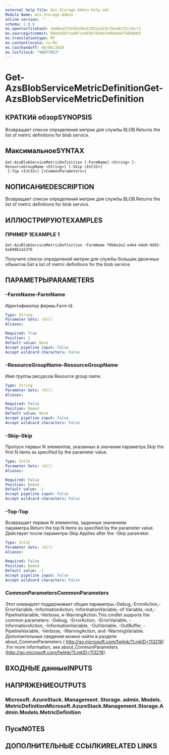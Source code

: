 ```yaml
---
external help file: Azs.Storage.Admin-help.xml
Module Name: Azs.Storage.Admin
online version: ''
schema: 2.0.0
ms.openlocfilehash: 2e80ea57424b350a1255a2a19c7bea8c22c34c71
ms.sourcegitcommit: 09eb4dbfcad6fce303b793dafe9bebdef589db03
ms.translationtype: MT
ms.contentlocale: ru-RU
ms.lasthandoff: 08/08/2020
ms.locfileid: "94077053"
---
```

# <span data-ttu-id="940bc-101">Get-AzsBlobServiceMetricDefinition</span><span class="sxs-lookup"><span data-stu-id="940bc-101">Get-AzsBlobServiceMetricDefinition</span></span>

## <span data-ttu-id="940bc-102">КРАТКИй обзор</span><span class="sxs-lookup"><span data-stu-id="940bc-102">SYNOPSIS</span></span>
<span data-ttu-id="940bc-103">Возвращает список определений метрик для службы BLOB.</span><span class="sxs-lookup"><span data-stu-id="940bc-103">Returns the list of metric definitions for blob service.</span></span>

## <span data-ttu-id="940bc-104">Максимальное</span><span class="sxs-lookup"><span data-stu-id="940bc-104">SYNTAX</span></span>

```
Get-AzsBlobServiceMetricDefinition [-FarmName] <String> [-ResourceGroupName <String>] [-Skip <Int32>]
 [-Top <Int32>] [<CommonParameters>]
```

## <span data-ttu-id="940bc-105">NОПИСАНИЕ</span><span class="sxs-lookup"><span data-stu-id="940bc-105">DESCRIPTION</span></span>
<span data-ttu-id="940bc-106">Возвращает список определений метрик для службы BLOB.</span><span class="sxs-lookup"><span data-stu-id="940bc-106">Returns the list of metric definitions for blob service.</span></span>

## <span data-ttu-id="940bc-107">ИЛЛЮСТРИРУЮТ</span><span class="sxs-lookup"><span data-stu-id="940bc-107">EXAMPLES</span></span>

### <span data-ttu-id="940bc-108">ПРИМЕР 1</span><span class="sxs-lookup"><span data-stu-id="940bc-108">EXAMPLE 1</span></span>
```
Get-AzsBlobServiceMetricDefinition -FarmName f9b8e2e2-e4b4-44e0-9d92-6a848b1a5376
```

<span data-ttu-id="940bc-109">Получите список определений метрик для службы больших двоичных объектов.</span><span class="sxs-lookup"><span data-stu-id="940bc-109">Get a list of metric definitions for the blob service.</span></span>

## <span data-ttu-id="940bc-110">ПАРАМЕТРЫ</span><span class="sxs-lookup"><span data-stu-id="940bc-110">PARAMETERS</span></span>

### <span data-ttu-id="940bc-111">-FarmName</span><span class="sxs-lookup"><span data-stu-id="940bc-111">-FarmName</span></span>
<span data-ttu-id="940bc-112">Идентификатор фермы.</span><span class="sxs-lookup"><span data-stu-id="940bc-112">Farm Id.</span></span>

```yaml
Type: String
Parameter Sets: (All)
Aliases:

Required: True
Position: 1
Default value: None
Accept pipeline input: False
Accept wildcard characters: False
```

### <span data-ttu-id="940bc-113">-ResourceGroupName</span><span class="sxs-lookup"><span data-stu-id="940bc-113">-ResourceGroupName</span></span>
<span data-ttu-id="940bc-114">Имя группы ресурсов.</span><span class="sxs-lookup"><span data-stu-id="940bc-114">Resource group name.</span></span>

```yaml
Type: String
Parameter Sets: (All)
Aliases:

Required: False
Position: Named
Default value: None
Accept pipeline input: False
Accept wildcard characters: False
```

### <span data-ttu-id="940bc-115">-Skip</span><span class="sxs-lookup"><span data-stu-id="940bc-115">-Skip</span></span>
<span data-ttu-id="940bc-116">Пропуск первых N элементов, указанных в значении параметра.</span><span class="sxs-lookup"><span data-stu-id="940bc-116">Skip the first N items as specified by the parameter value.</span></span>

```yaml
Type: Int32
Parameter Sets: (All)
Aliases:

Required: False
Position: Named
Default value: -1
Accept pipeline input: False
Accept wildcard characters: False
```

### <span data-ttu-id="940bc-117">-Top</span><span class="sxs-lookup"><span data-stu-id="940bc-117">-Top</span></span>
<span data-ttu-id="940bc-118">Возвращает первые N элементов, заданные значением параметра.</span><span class="sxs-lookup"><span data-stu-id="940bc-118">Return the top N items as specified by the parameter value.</span></span>
<span data-ttu-id="940bc-119">Действует после параметра-Skip.</span><span class="sxs-lookup"><span data-stu-id="940bc-119">Applies after the -Skip parameter.</span></span>

```yaml
Type: Int32
Parameter Sets: (All)
Aliases:

Required: False
Position: Named
Default value: -1
Accept pipeline input: False
Accept wildcard characters: False
```

### <span data-ttu-id="940bc-120">CommonParameters</span><span class="sxs-lookup"><span data-stu-id="940bc-120">CommonParameters</span></span>
<span data-ttu-id="940bc-121">Этот командлет поддерживает общие параметры:-Debug,-ErrorAction,-ErrorVariable,-InformationAction,-InformationVariable,-of Variable,-out,-PipelineVariable,-Verbose, и-WarningAction.</span><span class="sxs-lookup"><span data-stu-id="940bc-121">This cmdlet supports the common parameters: -Debug, -ErrorAction, -ErrorVariable, -InformationAction, -InformationVariable, -OutVariable, -OutBuffer, -PipelineVariable, -Verbose, -WarningAction, and -WarningVariable.</span></span> <span data-ttu-id="940bc-122">Дополнительные сведения можно найти в разделе about_CommonParameters ( http://go.microsoft.com/fwlink/?LinkID=113216) .</span><span class="sxs-lookup"><span data-stu-id="940bc-122">For more information, see about_CommonParameters (http://go.microsoft.com/fwlink/?LinkID=113216).</span></span>

## <span data-ttu-id="940bc-123">ВХОДНЫЕ данные</span><span class="sxs-lookup"><span data-stu-id="940bc-123">INPUTS</span></span>

## <span data-ttu-id="940bc-124">НАПРЯЖЕНИЕ</span><span class="sxs-lookup"><span data-stu-id="940bc-124">OUTPUTS</span></span>

### <span data-ttu-id="940bc-125">Microsoft. AzureStack. Management. Storage. admin. Models. MetricDefinition</span><span class="sxs-lookup"><span data-stu-id="940bc-125">Microsoft.AzureStack.Management.Storage.Admin.Models.MetricDefinition</span></span>

## <span data-ttu-id="940bc-126">Пуск</span><span class="sxs-lookup"><span data-stu-id="940bc-126">NOTES</span></span>

## <span data-ttu-id="940bc-127">ДОПОЛНИТЕЛЬНЫЕ ССЫЛКИ</span><span class="sxs-lookup"><span data-stu-id="940bc-127">RELATED LINKS</span></span>
